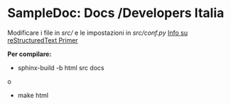 SampleDoc: Docs /Developers Italia
==================================

Modificare i file in *src/* e le impostazioni in *src/conf.py*
[Info su reStructuredText Primer](http://www.sphinx-doc.org/en/stable/rest.html)


**Per compilare:**

- sphinx-build -b html src docs

o

- make html
